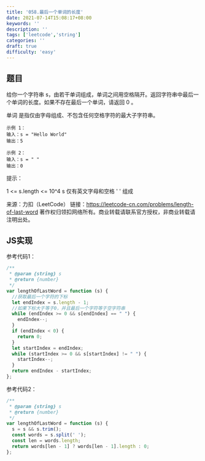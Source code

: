 ```yaml
---
title: '058.最后一个单词的长度'
date: 2021-07-14T15:08:17+08:00
keywords: ''
description: ''
tags: ['leetcode','string']
categories: ''
draft: true
difficulty: 'easy'
---
```


## 题目

给你一个字符串 s，由若干单词组成，单词之间用空格隔开。返回字符串中最后一个单词的长度。如果不存在最后一个单词，请返回 0 。

单词 是指仅由字母组成、不包含任何空格字符的最大子字符串。

```
示例 1：
输入：s = "Hello World"
输出：5

示例 2：
输入：s = " "
输出：0
```

提示：

1 <= s.length <= 10^4
s 仅有英文字母和空格 ' ' 组成

来源：力扣（LeetCode）
链接：https://leetcode-cn.com/problems/length-of-last-word
著作权归领扣网络所有。商业转载请联系官方授权，非商业转载请注明出处。


## JS实现

参考代码1：

```javascript
/**
 * @param {string} s
 * @return {number}
 */
var lengthOfLastWord = function (s) {
  //获取最后一个字符的下标
  let endIndex = s.length - 1;
  //如果下标大于等于0，并且最后一个字符等于空字符串
  while (endIndex >= 0 && s[endIndex] == " ") {
    endIndex--;
  }
  if (endIndex < 0) {
    return 0;
  }
  let startIndex = endIndex;
  while (startIndex >= 0 && s[startIndex] != " ") {
    startIndex--;
  }
  return endIndex - startIndex;
};
```

参考代码2：

```javascript
/**
 * @param {string} s
 * @return {number}
 */
var lengthOfLastWord = function (s) {
  s = s && s.trim();
  const words = s.split(' ');
  const len = words.length;
  return words[len - 1] ? words[len - 1].length : 0;
};
```
